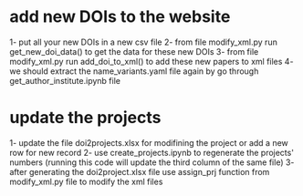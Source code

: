 # add new DOIs to the website
1- put all your new DOIs in a new csv file
2- from file modify_xml.py run get_new_doi_data() to get the data for these new DOIs
3- from file modify_xml.py run add_doi_to_xml() to add these new papers to xml files
4- we should extract the name_variants.yaml file again by go through get_author_institute.ipynb file

# update the projects
1- update the file doi2projects.xlsx for modifining the project or add a new row for new record
2- use create_projects.ipynb to regenerate the projects' numbers (running this code will update the third column of the same file)
3- after generating the doi2project.xlsx file use assign_prj function from modify_xml.py file to modify the xml files
